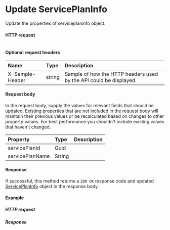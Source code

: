 # Update ServicePlanInfo

Update the properties of serviceplaninfo object.
#### HTTP request
```http

```

#### Optional request headers
| Name       | Type | Description|
|:-----------|:------|:----------|
| X-Sample-Header  | string  | Sample of how the HTTP headers used by the API could be displayed.|

#### Request body
In the request body, supply the values for relevant fields that should be updated. Existing properties that are not included in the request body will maintain their previous values or be recalculated based on changes to other property values. For best performance you shouldn't include existing values that haven't changed.

| Property	   | Type	|Description|
|:---------------|:--------|:----------|
|servicePlanId|Guid||
|servicePlanName|String||

#### Response
If successful, this method returns a `200 OK` response code and updated [ServicePlanInfo](../resources/serviceplaninfo.md) object in the response body.
#### Example
##### HTTP request
##### Response
